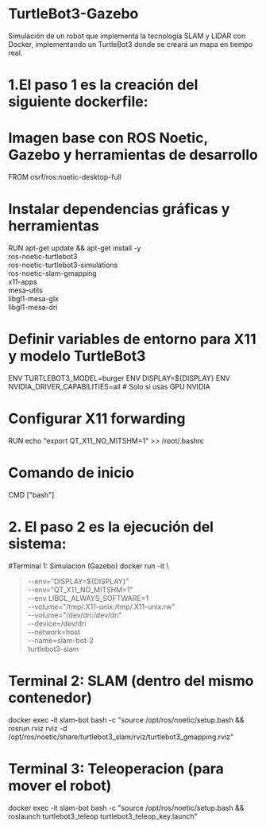 # TurtleBot3-Gazebo
Simulación de un robot que implementa la tecnología SLAM y LIDAR con Docker, implementando un TurtleBot3 donde se creará un mapa en tiempo real. 

# 1.El paso 1 es la creación del siguiente dockerfile: 

# Imagen base con ROS Noetic, Gazebo y herramientas de desarrollo
FROM osrf/ros:noetic-desktop-full

# Instalar dependencias gráficas y herramientas
RUN apt-get update && apt-get install -y \
    ros-noetic-turtlebot3 \
    ros-noetic-turtlebot3-simulations \
    ros-noetic-slam-gmapping \
    x11-apps \
    mesa-utils \
    libgl1-mesa-glx \
    libgl1-mesa-dri

# Definir variables de entorno para X11 y modelo TurtleBot3
ENV TURTLEBOT3_MODEL=burger
ENV DISPLAY=${DISPLAY}
ENV NVIDIA_DRIVER_CAPABILITIES=all  # Solo si usas GPU NVIDIA

# Configurar X11 forwarding
RUN echo "export QT_X11_NO_MITSHM=1" >> /root/.bashrc

# Comando de inicio
CMD ["bash"]

# 2. El paso 2 es la ejecución del sistema:

#Terminal 1: Simulacion (Gazebo)
docker run -it \
>   --env="DISPLAY=${DISPLAY}" \
>   --env="QT_X11_NO_MITSHM=1" \
>   --env LIBGL_ALWAYS_SOFTWARE=1 \
>   --volume="/tmp/.X11-unix:/tmp/.X11-unix:rw" \
>   --volume="/dev/dri:/dev/dri" \
>   --device=/dev/dri \
>   --network=host \
>   --name=slam-bot-2 \
>   turtlebot3-slam

# Terminal 2: SLAM (dentro del mismo contenedor)

docker exec -it slam-bot bash -c "source /opt/ros/noetic/setup.bash && rosrun rviz rviz -d /opt/ros/noetic/share/turtlebot3_slam/rviz/turtlebot3_gmapping.rviz"

# Terminal 3: Teleoperacion  (para mover el robot)

docker exec -it slam-bot bash -c "source /opt/ros/noetic/setup.bash && roslaunch turtlebot3_teleop turtlebot3_teleop_key.launch"

